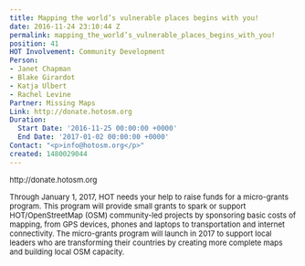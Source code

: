 ```yaml
---
title: Mapping the world’s vulnerable places begins with you!
date: 2016-11-24 23:10:44 Z
permalink: mapping_the_world’s_vulnerable_places_begins_with_you!
position: 41
HOT Involvement: Community Development
Person:
- Janet Chapman
- Blake Girardot
- Katja Ulbert
- Rachel Levine
Partner: Missing Maps
Link: http://donate.hotosm.org
Duration:
  Start Date: '2016-11-25 00:00:00 +0000'
  End Date: '2017-01-02 00:00:00 +0000'
Contact: "<p>info@hotosm.org</p>"
created: 1480029044
---
```


<p><span style="font-size: 13.008px;">http://donate.hotosm.org</span></p><p><span style="font-size: 13.008px;">Through January 1, 2017, HOT needs your help to raise funds for a micro-grants program. This program will provide small grants to spark or support HOT/OpenStreetMap (OSM) community-led projects by sponsoring basic costs of mapping, from GPS devices, phones and laptops to transportation and internet connectivity. The micro-grants program will launch in 2017 to support local leaders who are transforming their countries by creating more complete maps and building local OSM capacity.</span></p><p>&nbsp;</p>
